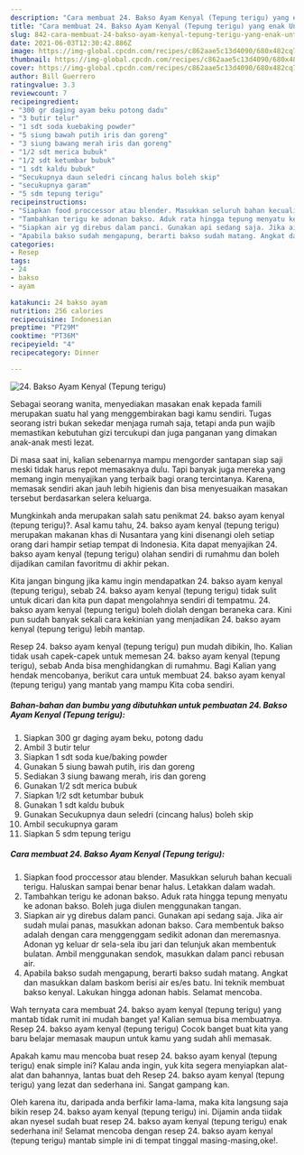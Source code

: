 ```yaml
---
description: "Cara membuat 24. Bakso Ayam Kenyal (Tepung terigu) yang enak Untuk Jualan"
title: "Cara membuat 24. Bakso Ayam Kenyal (Tepung terigu) yang enak Untuk Jualan"
slug: 842-cara-membuat-24-bakso-ayam-kenyal-tepung-terigu-yang-enak-untuk-jualan
date: 2021-06-03T12:30:42.886Z
image: https://img-global.cpcdn.com/recipes/c862aae5c13d4090/680x482cq70/24-bakso-ayam-kenyal-tepung-terigu-foto-resep-utama.jpg
thumbnail: https://img-global.cpcdn.com/recipes/c862aae5c13d4090/680x482cq70/24-bakso-ayam-kenyal-tepung-terigu-foto-resep-utama.jpg
cover: https://img-global.cpcdn.com/recipes/c862aae5c13d4090/680x482cq70/24-bakso-ayam-kenyal-tepung-terigu-foto-resep-utama.jpg
author: Bill Guerrero
ratingvalue: 3.3
reviewcount: 7
recipeingredient:
- "300 gr daging ayam beku potong dadu"
- "3 butir telur"
- "1 sdt soda kuebaking powder"
- "5 siung bawah putih iris dan goreng"
- "3 siung bawang merah iris dan goreng"
- "1/2 sdt merica bubuk"
- "1/2 sdt ketumbar bubuk"
- "1 sdt kaldu bubuk"
- "Secukupnya daun seledri cincang halus boleh skip"
- "secukupnya garam"
- "5 sdm tepung terigu"
recipeinstructions:
- "Siapkan food proccessor atau blender. Masukkan seluruh bahan kecuali terigu. Haluskan sampai benar benar halus. Letakkan dalam wadah."
- "Tambahkan terigu ke adonan bakso. Aduk rata hingga tepung menyatu ke adonan bakso. Boleh juga diulen menggunakan tangan."
- "Siapkan air yg direbus dalam panci. Gunakan api sedang saja. Jika air sudah mulai panas, masukkan adonan bakso. Cara membentuk bakso adalah dengan cara menggenggam sedikit adonan dan meremasnya. Adonan yg keluar dr sela-sela ibu jari dan telunjuk akan membentuk bulatan. Ambil menggunakan sendok, masukkan dalam panci rebusan air."
- "Apabila bakso sudah mengapung, berarti bakso sudah matang. Angkat dan masukkan dalam baskom berisi air es/es batu. Ini teknik membuat bakso kenyal. Lakukan hingga adonan habis. Selamat mencoba."
categories:
- Resep
tags:
- 24
- bakso
- ayam

katakunci: 24 bakso ayam 
nutrition: 256 calories
recipecuisine: Indonesian
preptime: "PT29M"
cooktime: "PT36M"
recipeyield: "4"
recipecategory: Dinner

---
```



![24. Bakso Ayam Kenyal (Tepung terigu)](https://img-global.cpcdn.com/recipes/c862aae5c13d4090/680x482cq70/24-bakso-ayam-kenyal-tepung-terigu-foto-resep-utama.jpg)

Sebagai seorang wanita, menyediakan masakan enak kepada famili merupakan suatu hal yang menggembirakan bagi kamu sendiri. Tugas seorang istri bukan sekedar menjaga rumah saja, tetapi anda pun wajib memastikan kebutuhan gizi tercukupi dan juga panganan yang dimakan anak-anak mesti lezat.

Di masa  saat ini, kalian sebenarnya mampu mengorder santapan siap saji meski tidak harus repot memasaknya dulu. Tapi banyak juga mereka yang memang ingin menyajikan yang terbaik bagi orang tercintanya. Karena, memasak sendiri akan jauh lebih higienis dan bisa menyesuaikan masakan tersebut berdasarkan selera keluarga. 



Mungkinkah anda merupakan salah satu penikmat 24. bakso ayam kenyal (tepung terigu)?. Asal kamu tahu, 24. bakso ayam kenyal (tepung terigu) merupakan makanan khas di Nusantara yang kini disenangi oleh setiap orang dari hampir setiap tempat di Indonesia. Kita dapat menyajikan 24. bakso ayam kenyal (tepung terigu) olahan sendiri di rumahmu dan boleh dijadikan camilan favoritmu di akhir pekan.

Kita jangan bingung jika kamu ingin mendapatkan 24. bakso ayam kenyal (tepung terigu), sebab 24. bakso ayam kenyal (tepung terigu) tidak sulit untuk dicari dan kita pun dapat mengolahnya sendiri di tempatmu. 24. bakso ayam kenyal (tepung terigu) boleh diolah dengan beraneka cara. Kini pun sudah banyak sekali cara kekinian yang menjadikan 24. bakso ayam kenyal (tepung terigu) lebih mantap.

Resep 24. bakso ayam kenyal (tepung terigu) pun mudah dibikin, lho. Kalian tidak usah capek-capek untuk memesan 24. bakso ayam kenyal (tepung terigu), sebab Anda bisa menghidangkan di rumahmu. Bagi Kalian yang hendak mencobanya, berikut cara untuk membuat 24. bakso ayam kenyal (tepung terigu) yang mantab yang mampu Kita coba sendiri.

<!--inarticleads1-->

##### Bahan-bahan dan bumbu yang dibutuhkan untuk pembuatan 24. Bakso Ayam Kenyal (Tepung terigu):

1. Siapkan 300 gr daging ayam beku, potong dadu
1. Ambil 3 butir telur
1. Siapkan 1 sdt soda kue/baking powder
1. Gunakan 5 siung bawah putih, iris dan goreng
1. Sediakan 3 siung bawang merah, iris dan goreng
1. Gunakan 1/2 sdt merica bubuk
1. Siapkan 1/2 sdt ketumbar bubuk
1. Gunakan 1 sdt kaldu bubuk
1. Gunakan Secukupnya daun seledri (cincang halus) boleh skip
1. Ambil secukupnya garam
1. Siapkan 5 sdm tepung terigu




<!--inarticleads2-->

##### Cara membuat 24. Bakso Ayam Kenyal (Tepung terigu):

1. Siapkan food proccessor atau blender. Masukkan seluruh bahan kecuali terigu. Haluskan sampai benar benar halus. Letakkan dalam wadah.
1. Tambahkan terigu ke adonan bakso. Aduk rata hingga tepung menyatu ke adonan bakso. Boleh juga diulen menggunakan tangan.
1. Siapkan air yg direbus dalam panci. Gunakan api sedang saja. Jika air sudah mulai panas, masukkan adonan bakso. Cara membentuk bakso adalah dengan cara menggenggam sedikit adonan dan meremasnya. Adonan yg keluar dr sela-sela ibu jari dan telunjuk akan membentuk bulatan. Ambil menggunakan sendok, masukkan dalam panci rebusan air.
1. Apabila bakso sudah mengapung, berarti bakso sudah matang. Angkat dan masukkan dalam baskom berisi air es/es batu. Ini teknik membuat bakso kenyal. Lakukan hingga adonan habis. Selamat mencoba.




Wah ternyata cara membuat 24. bakso ayam kenyal (tepung terigu) yang mantab tidak rumit ini mudah banget ya! Kalian semua bisa membuatnya. Resep 24. bakso ayam kenyal (tepung terigu) Cocok banget buat kita yang baru belajar memasak maupun untuk kamu yang sudah ahli memasak.

Apakah kamu mau mencoba buat resep 24. bakso ayam kenyal (tepung terigu) enak simple ini? Kalau anda ingin, yuk kita segera menyiapkan alat-alat dan bahannya, lantas buat deh Resep 24. bakso ayam kenyal (tepung terigu) yang lezat dan sederhana ini. Sangat gampang kan. 

Oleh karena itu, daripada anda berfikir lama-lama, maka kita langsung saja bikin resep 24. bakso ayam kenyal (tepung terigu) ini. Dijamin anda tiidak akan nyesel sudah buat resep 24. bakso ayam kenyal (tepung terigu) enak sederhana ini! Selamat mencoba dengan resep 24. bakso ayam kenyal (tepung terigu) mantab simple ini di tempat tinggal masing-masing,oke!.

